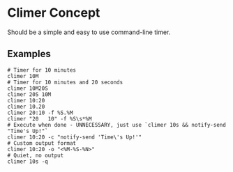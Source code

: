# Climer Concept
Should be a simple and easy to use command-line timer.

## Examples

```
# Timer for 10 minutes
climer 10M
# Timer for 10 minutes and 20 seconds
climer 10M20S
climer 20S 10M
climer 10:20
climer 10.20
climer 20:10 -f %S.%M
climer "20   10" -f %S\s*%M
# Execute when done - UNNECESSARY, just use `climer 10s && notify-send "Time's Up!"`
climer 10:20 -c "notify-send 'Time\'s Up!'"
# Custom output format
climer 10:20 -o "<%M-%S-%N>"
# Quiet, no output
climer 10s -q
```
